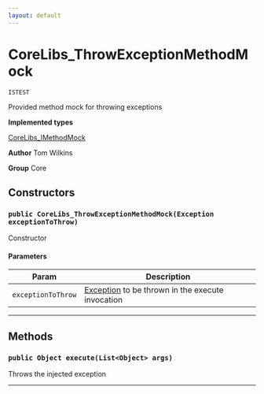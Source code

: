```yaml
---
layout: default
---
```

# CoreLibs_ThrowExceptionMethodMock

`ISTEST`

Provided method mock for throwing exceptions


**Implemented types**

[CoreLibs_IMethodMock](./CoreLibs_IMethodMock.md)


**Author** Tom Wilkins


**Group** Core

## Constructors
### `public CoreLibs_ThrowExceptionMethodMock(Exception exceptionToThrow)`

Constructor

#### Parameters

|Param|Description|
|---|---|
|`exceptionToThrow`|[Exception](https://developer.salesforce.com/docs/atlas.en-us.apexref.meta/apexref/apex_classes_exception_methods.htm) to be thrown in the execute invocation|

---
## Methods
### `public Object execute(List<Object> args)`

Throws the injected exception

---
